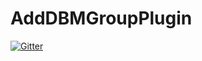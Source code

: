 # AddDBMGroupPlugin

[![Gitter](https://badges.gitter.im/foswiki/AddDBMGroupPlugin.svg)](https://gitter.im/foswiki/AddDBMGroupPlugin?utm_source=badge&utm_medium=badge&utm_campaign=pr-badge&utm_content=badge)